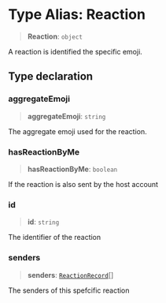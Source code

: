 # Type Alias: Reaction

> **Reaction**: `object`

A reaction is identified the specific emoji.

## Type declaration

### aggregateEmoji

> **aggregateEmoji**: `string`

The aggregate emoji used for the reaction.

### hasReactionByMe

> **hasReactionByMe**: `boolean`

If the reaction is also sent by the host account

### id

> **id**: `string`

The identifier of the reaction

### senders

> **senders**: [`ReactionRecord`](/api/api/model/reactions/type-aliases/ReactionRecord.md)[]

The senders of this spefcific reaction
